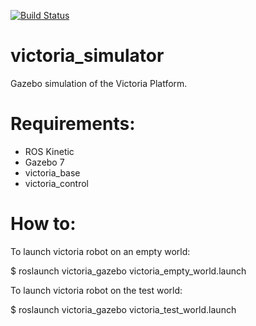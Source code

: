 [![Build Status](https://travis-ci.org/victoriarobotics/victoria_simulator.svg?branch=master)](https://travis-ci.org/victoriarobotics/victoria_simulator)
# victoria_simulator
Gazebo simulation of the Victoria Platform.

# Requirements:

- ROS Kinetic
- Gazebo 7
- victoria_base
- victoria_control

# How to:

To launch victoria robot on an empty world:

$ roslaunch victoria_gazebo victoria_empty_world.launch 

To launch victoria robot on the test world:

$ roslaunch victoria_gazebo victoria_test_world.launch 
